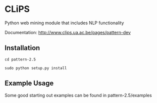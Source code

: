 CLiPS
====

Python web mining module that includes NLP functionality

Documentation: http://www.clips.ua.ac.be/pages/pattern-dev

Installation
------------
```
cd pattern-2.5

sudo python setup.py install
```

Example Usage
------------

Some good starting out examples can be found in pattern-2.5/examples
